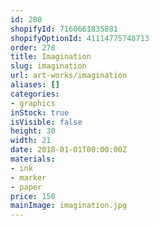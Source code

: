 ```yaml
---
id: 280
shopifyId: 7160661835881
shopifyOptionId: 41114775748713
order: 278
title: Imagination
slug: imagination
url: art-works/imagination
aliases: []
categories:
- graphics
inStock: true
isVisible: false
height: 30
width: 21
date: 2018-01-01T00:00:00Z
materials:
- ink
- marker
- paper
price: 150
mainImage: imagination.jpg
---
```

